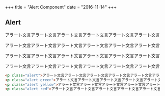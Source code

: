 +++
title = "Alert Component"
date = "2016-11-14"
+++

## Alert

<p class="alert">アラート文言アラート文言アラート文言アラート文言アラート文言アラート文言</p>
<p class="alert green">アラート文言アラート文言アラート文言アラート文言アラート文言アラート文言</p>
<p class="alert yellow">アラート文言アラート文言アラート文言アラート文言アラート文言アラート文言</p>
<p class="alert red">アラート文言アラート文言アラート文言アラート文言アラート文言アラート文言</p>

```html
<p class="alert">アラート文言アラート文言アラート文言アラート文言アラート文言アラート文言</p>
<p class="alert green">アラート文言アラート文言アラート文言アラート文言アラート文言アラート文言</p>
<p class="alert yellow">アラート文言アラート文言アラート文言アラート文言アラート文言アラート文言</p>
<p class="alert red">アラート文言アラート文言アラート文言アラート文言アラート文言アラート文言</p>
```
